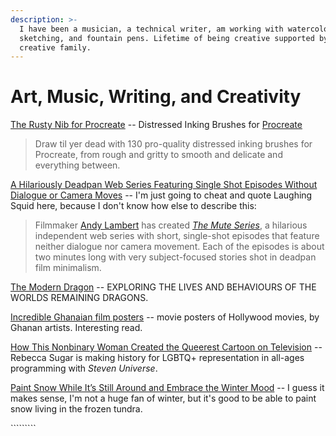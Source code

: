 ```yaml
---
description: >-
  I have been a musician, a technical writer, am working with watercolours,
  sketching, and fountain pens. Lifetime of being creative supported by a hugely
  creative family.
---
```


# Art, Music, Writing, and Creativity

[The Rusty Nib for Procreate](https://www.truegrittexturesupply.com/products/the-rusty-nib-for-procreate) -- Distressed Inking Brushes for [Procreate](https://www.truegrittexturesupply.com/collections/for-procreate)

> Draw til yer dead with 130 pro-quality distressed inking brushes for Procreate, from rough and gritty to smooth and delicate and everything between.

[A Hilariously Deadpan Web Series Featuring Single Shot Episodes Without Dialogue or Camera Moves](https://laughingsquid.com/the-mute-series/) -- I'm just going to cheat and quote Laughing Squid here, because I don't know how else to describe this:

> Filmmaker [Andy Lambert](http://www.andy-lambert.co.uk/) has created [_The Mute Series_](http://www.muteseries.com/), a hilarious independent web series with short, single-shot episodes that feature neither dialogue nor camera movement. Each of the episodes is about two minutes long with very subject-focused stories shot in deadpan film minimalism.



[The Modern Dragon](https://themoderndragon.com/) -- EXPLORING THE LIVES AND BEHAVIOURS OF THE WORLDS REMAINING DRAGONS.

[Incredible Ghanaian film posters](http://www.bbc.com/culture/story/20190313-incredible-ghanaian-film-posters) -- movie posters of Hollywood movies, by Ghanan artists. Interesting read.

[How This Nonbinary Woman Created the Queerest Cartoon on Television](https://www.them.us/story/rebecca-sugar-steven-universe-interview) -- Rebecca Sugar is making history for LGBTQ+ representation in all-ages programming with _Steven Universe_.

[Paint Snow While It’s Still Around and Embrace the Winter Mood](https://www.artistsnetwork.com/art-mediums/watercolor/winter-palette-demonstration/) -- I guess it makes sense, I'm not a huge fan of winter, but it's good to be able to paint snow living in the frozen tundra.

\`\`\`\`\`\`\`\`\`



